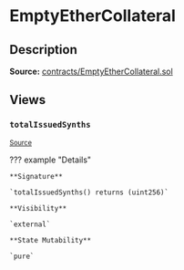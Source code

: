 # EmptyEtherCollateral

## Description

**Source:** [contracts/EmptyEtherCollateral.sol](https://github.com/Synthetixio/synthetix/tree/v2.32.2/contracts/EmptyEtherCollateral.sol)

## Views

### `totalIssuedSynths`

<sub>[Source](https://github.com/Synthetixio/synthetix/tree/v2.32.2/contracts/EmptyEtherCollateral.sol#L7)</sub>

??? example "Details"

    **Signature**

    `totalIssuedSynths() returns (uint256)`

    **Visibility**

    `external`

    **State Mutability**

    `pure`
